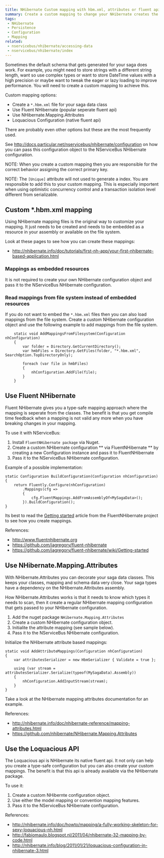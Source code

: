 ```yaml
---
title: NHibernate Custom mapping with hbm.xml, attributes or fluent api
summary: Create a custom mapping to change your NHibernate creates the database schema using different techniques.
tags:
 - NHibernate
 - Persistence
 - Configuration
 - Mapping
related:
 - nservicebus/nhibernate/accessing-data
 - nservicebus/nhibernate/index
---
```



Sometimes the default schema that gets generated for your saga does work. For example, you might need to store strings with a different string length, want so use complex types or want to store DateTime values with a high precision or maybe want to tweak the eager or lazy loading to improve performance. You will need to create a custom mapping to achieve this.

Custom mapping options:

* Create a `*.hbm.xml` file for your saga data class
* Use Fluent NHibernate (popular seperate fluent api)
* Use NHibernate.Mapping.Attributes
* Loquacious Configuration (native fluent api)

There are probably even other options but these are the most frequently used.

See http://docs.particular.net/nservicebus/nhibernate/configuration on how you can pass this configuration object to the NServiceBus NHibernate configuration.

NOTE: When you create a custom mapping then you are responsible for the correct behavior assigning the correct primary key.

NOTE: The `[Unique]` attribute will not used to generate a index. You are responsible to add this to your custom mapping. This is especially importent when using optimistic concurrency control and a transaction isolation level different from serializable.


## Custom *.hbm.xml mapping

Using NHibernate mapping files is the original way to customize your mapping. It just needs to be created and needs to be embedded as a resource in your assembly or available on the file system.

Look at these pages to see how you can create these mappings:

* http://nhibernate.info/doc/tutorials/first-nh-app/your-first-nhibernate-based-application.html


### Mappings as embedded resources

It is not required to create your own NHibernate configuration object and pass it to the NServiceBus NHibernate configuration.


### Read mappings from file system instead of embedded resources

If you do not want to embed the `*.hbm.xml` files then you can also load mappings from the file system. Create a custom NHibernate configuration object and use the following example to add mappings from the file system.

```
    static void AddMappingsFromFilesystem(Configuration nhConfiguration)
    {
    	var folder = Directory.GetCurrentDirectory();
        var hmbFiles = Directory.GetFiles(folder, "*.hbm.xml", SearchOption.TopDirectoryOnly);
        
        foreach (var file in hmbFiles)
        {
            nhConfiguration.AddFile(file);
        }
    }
```


## Use Fluent NHibernate

Fluent NHibernate gives you a type-safe mapping approach where the mapping is seperate from the classes. The benefit is that you get compile time feedback when a mapping is not valid any more when you have breaking changes in your mapping.

To use it with NServiceBus:

1. Install `FluentNHibernate package` via Nuget.
2. Create a custom NHibernate configuration
** via FluentNHibernate
** by creating a new Configuration instance and pass it to FluentNHibernate
4. Pass it to the NServiceBus NHibernate configuration.


Example of a possible implementation:

```
static Configuration BuildConfiguration(Configuration nhConfiguration)
{
	return Fluently.Configure(nhConfiguration)
	    .Mappings(cfg =>
	    {
	        cfg.FluentMappings.AddFromAssemblyOf<MySagaData>();
	    }).BuildConfiguration();
}
```

Its best to read the [Getting started]() article from the FluentNHibernate project to see how you create mappings.


References:

* http://www.fluentnhibernate.org
* https://github.com/jagregory/fluent-nhibernate
* https://github.com/jagregory/fluent-nhibernate/wiki/Getting-started


## Use NHibernate.Mapping.Attributes

With NHibernate.Attributes you can decorate your saga data classes. This keeps your classes, mapping and schema data very close. Your saga types have a dependency on the NHibernate.Attributes assembly.

How NHibernate.Attributes works is that it needs to know which types it needs to scan, then it create a regular NHibernate mapping configuration that gets passed to your NHibernate configuration.

1. Add the nuget package `NHibernate.Mapping.Attributes`
2. Create a custom NHibernate configuration object.
3. Initialite the attribute mapping (see sample below).
3. Pass it to the NServiceBus NHibernate configuration.


Initialize the NHibernate attribute based mappings:

```
static void AddAttributeMappings(Configuration nhConfiguration)
{
	var attributesSerializer = new HbmSerializer { Validate = true };

	using (var stream = attributesSerializer.Serialize(typeof(MySagaData).Assembly))
	{
	    nhConfiguration.AddInputStream(stream);
	}
}
```

Take a look at the NHibernate mapping attributes documentation for an example.


References:
* http://nhibernate.info/doc/nhibernate-reference/mapping-attributes.html
* https://github.com/nhibernate/NHibernate.Mapping.Attributes


## Use the Loquacious API

The Loquacious api is NHibernate its native fluent api. It not only can help you create a type-safe configuration but you can also create your custom mappings. The benefit is that this api is already available via the NHibernate package.

To use it:

1. Create a custom NHibernte configuration object.
2. Use either the model mapping or convention mapping features.
3. Pass it to the NServiceBus NHibernate configuration.



References:

* http://nhibernate.info/doc/howto/mapping/a-fully-working-skeleton-for-sexy-loquacious-nh.html
* http://fabiomaulo.blogspot.nl/2011/04/nhibernate-32-mapping-by-code.html
* http://nhibernate.info/blog/2011/01/21/loquacious-configuration-in-nhibernate-3.html


